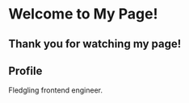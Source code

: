 # Welcome to My Page!
Thank you for watching my page!
---

## Profile

Fledgling frontend engineer.
